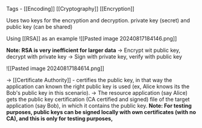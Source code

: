 Tags - [[Encoding]] [[Cryptography]] [[Encryption]]

Uses two keys for the encryption and decryption. private key (secret) and public key (can be shared)

Using [[RSA]] as an example
![[Pasted image 20240817184146.png]]

**Note: RSA is very inefficient for larger data**
-> Encrypt wit public key, decrypt with private key
-> Sign with private key, verify with public key

![[Pasted image 20240817184614.png]]

-> [[Certificate Authority]] - certifies the public key, in that way the application can known the right public key is used (ex, Alice knows its the Bob's public key in this scenario).
-> The resource application (say Alice) gets the public key certification (CA certified and signed) file of the target application (say Bob), in which it contains the public key.
**Note: For testing purposes, public keys can be signed locally with own certificates (with no CA), and this is only for testing purposes,**
